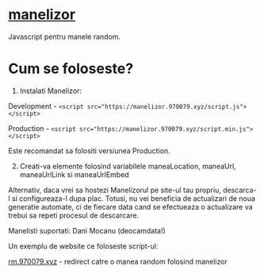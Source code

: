 # <a href="https://github.com/Wreeper/manelizor">manelizor</a>
Javascript pentru manele random.
# Cum se foloseste?
1. Instalati Manelizor:

Development - ```<script src="https://manelizor.970079.xyz/script.js"></script>```

Production - ```<script src="https://manelizor.970079.xyz/script.min.js"></script>```



Este recomandat sa folositi versiunea Production.

2. Creati-va elemente folosind variabilele maneaLocation, maneaUrl, maneaUrlLink si maneaUrlEmbed

Alternativ, daca vrei sa hostezi Manelizorul pe site-ul tau propriu, descarca-l si configureaza-l dupa plac. Totusi, nu vei beneficia de actualizari de noua generatie automate, ci de fiecare data cand se efectueaza o actualizare va trebui sa repeti procesul de descarcare.

Manelisti suportati: Dani Mocanu (deocamdata!)

Un exemplu de website ce foloseste script-ul:

<a href="https://rm.970079.xyz">rm.970079.xyz</a> - redirect catre o manea random folosind manelizor
